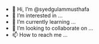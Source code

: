 - 👋 Hi, I’m @syedgulammusthafa
- 👀 I’m interested in ...
- 🌱 I’m currently learning ...
- 💞️ I’m looking to collaborate on ...
- 📫 How to reach me ...

<!---
syedgulammusthafa/syedgulammusthafa is a ✨ special ✨ repository because its `README.md` (this file) appears on your GitHub profile.
You can click the Preview link to take a look at your changes.
--->
